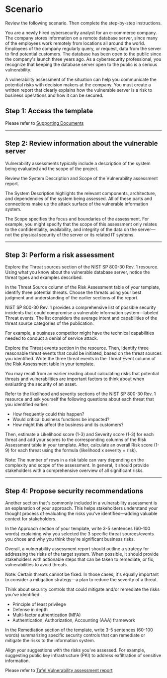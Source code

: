 # Scenario

Review the following scenario. Then complete the step-by-step instructions.

You are a newly hired cybersecurity analyst for an e-commerce company. The company stores information on a remote database server, since many of the employees work remotely from locations all around the world. Employees of the company regularly query, or request, data from the server to find potential customers. The database has been open to the public since the company's launch three years ago. As a cybersecurity professional, you recognize that keeping the database server open to the public is a serious vulnerability.

A vulnerability assessment of the situation can help you communicate the potential risks with decision makers at the company. You must create a written report that clearly explains how the vulnerable server is a risk to business operations and how it can be secured.

## Step 1: Access the template

Please refer to [Supporting Documents](https://github.com/ericktafel1/Cybersecurity_Portfolio/tree/main/Vulnerability_Assessment/Supporting_Documents)

-----------------------------------------------------------------------------------------------------------------------------------

## Step 2: Review information about the vulnerable server

Vulnerability assessments typically include a description of the system being evaluated and the scope of the project.

Review the System Description and Scope of the Vulnerability assessment report.

The System Description highlights the relevant components, architecture, and dependencies of the system being assessed. All of these parts and connections make up the attack surface of the vulnerable information system.

The Scope specifies the focus and boundaries of the assessment. For example, you might specify that the scope of this assessment only relates to the confidentiality, availability, and integrity of the data on the server—not the physical security of the server or its related IT systems.

-----------------------------------------------------------------------------------------------------------------------------------

## Step 3: Perform a risk assessment

Explore the Threat sources section of the NIST SP 800-30 Rev. 1 resource. Using what you know about the vulnerable database server, notice the threat types and examples described.

In the Threat Source column of the Risk Assessment table of your template, identify three potential threats. Choose the threats using your best judgment and understanding of the earlier sections of the report.

NIST SP 800-30 Rev. 1 provides a comprehensive list of possible security incidents that could compromise a vulnerable information system—labeled Threat events. The list considers the average intent and capabilities of the threat source categories of the publication.

For example, a business competitor might have the technical capabilities needed to conduct a denial of service attack.

Explore the Threat events section in the resource. Then, identify three reasonable threat events that could be initiated, based on the threat sources you identified. Write the three threat events in the Threat Event column of the Risk Assessment table in your template.

You may recall from an earlier reading about calculating risks that potential threats and vulnerabilities are important factors to think about when evaluating the security of an asset.

Refer to the likelihood and severity sections of the NIST SP 800-30 Rev. 1 resource and ask yourself the following questions about each threat that you identified earlier:

- How frequently could this happen?
- Would critical business functions be impacted?
- How might this affect the business and its customers?

Then, estimate a Likelihood score (1-3) and Severity score (1-3) for each threat and add your scores to the corresponding columns of the Risk Assessment table in your template. After, calculate an overall Risk score (1-9) for each threat using the formula (likelihood x severity = risk).

Note: The number of rows in a risk table can vary depending on the complexity and scope of the assessment. In general, it should provide stakeholders with a comprehensive overview of all significant risks.

-----------------------------------------------------------------------------------------------------------------------------------

## Step 4: Propose security recommendations

Another section that's commonly included in a vulnerability assessment is an explanation of your approach. This helps stakeholders understand your thought process of evaluating the risks you've identified—adding valuable context for stakeholders.

In the Approach section of your template, write 3-5 sentences (60-100 words) explaining why you selected the 3 specific threat sources/events you chose and why you think they're significant business risks.

Overall, a vulnerability assessment report should outline a strategy for addressing the risks of the target system. When possible, it should provide stakeholders with actionable steps that can be taken to remediate, or fix, vulnerabilities to avoid threats.

Note: Certain threats cannot be fixed. In those cases, it's equally important to consider a mitigation strategy—a plan to reduce the severity of a threat.

Think about security controls that could mitigate and/or remediate the risks you've identified:

- Principle of least privilege 
- Defense in depth
- Multi-factor authentication (MFA)
- Authentication, Authorization, Accounting (AAA) framework

In the Remediation section of the template, write 3-5 sentences (60-100 words) summarizing specific security controls that can remediate or mitigate the risks to the information system.

Align your suggestions with the risks you've assessed. For example, suggesting public key infrastructure (PKI) to address exfiltration of sensitive information.

Please refer to [Tafel Vulnerability assessment report](https://github.com/ericktafel1/Cybersecurity_Portfolio/blob/main/Vulnerability_Assessment/Tafel%20_Vulnerability_assessment_report.pdf)
